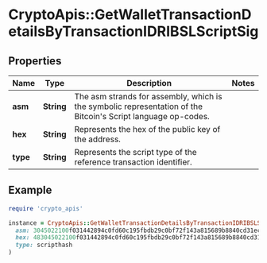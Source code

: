 # CryptoApis::GetWalletTransactionDetailsByTransactionIDRIBSLScriptSig

## Properties

| Name | Type | Description | Notes |
| ---- | ---- | ----------- | ----- |
| **asm** | **String** | The asm strands for assembly, which is the symbolic representation of the Bitcoin&#39;s Script language op-codes. |  |
| **hex** | **String** | Represents the hex of the public key of the address. |  |
| **type** | **String** | Represents the script type of the reference transaction identifier. |  |

## Example

```ruby
require 'crypto_apis'

instance = CryptoApis::GetWalletTransactionDetailsByTransactionIDRIBSLScriptSig.new(
  asm: 3045022100f031442894c0fd60c195fbdb29c0bf72f143a815689b8840cd31ec31cc6a7721022028f74f0869e4666761c9ba1035cc714528a17de873dfc7b3a541d29f3942a2d8[ALL] 028c533b6c0ce0ad714a8af36b64d207c4f61cd6d5af210362447c92b4105a4fab,
  hex: 483045022100f031442894c0fd60c195fbdb29c0bf72f143a815689b8840cd31ec31cc6a7721022028f74f0869e4666761c9ba1035cc714528a17de873dfc7b3a541d29f3942a2d80121028c533b6c0ce0ad714a8af36b64d207c4f61cd6d5af210362447c92b4105a4fab,
  type: scripthash
)
```

